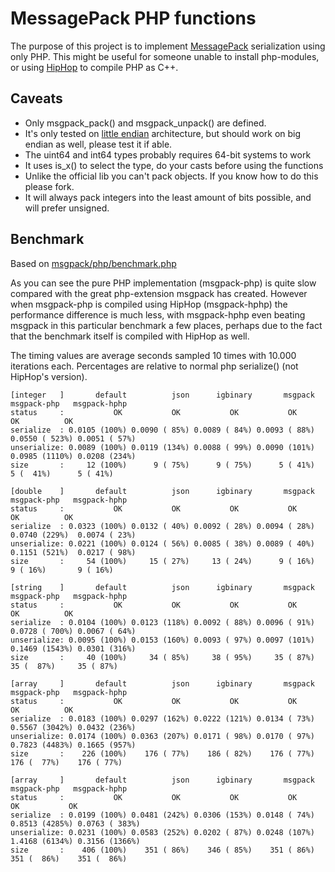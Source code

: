 MessagePack PHP functions
=============

The purpose of this project is to implement [MessagePack](http://msgpack.org/) serialization using only PHP. This might be useful for someone unable to install php-modules, or using [HipHop](https://github.com/facebook/hiphop-php) to compile PHP as C++.  

Caveats
-----

 - Only msgpack_pack() and msgpack_unpack() are defined.
 - It's only tested on [little endian](http://en.wikipedia.org/wiki/Endianness) architecture, but should work on big endian as well, please test it if able. 
 - The uint64 and int64 types probably requires 64-bit systems to work
 - It uses is_x() to select the type, do your casts before using the functions
 - Unlike the official lib you can't pack objects. If you know how to do this please fork.
 - It will always pack integers into the least amount of bits possible, and will prefer unsigned.
 
 
Benchmark
-----

Based on [msgpack/php/benchmark.php](https://github.com/msgpack/msgpack/blob/master/php/benchmark.php)

As you can see the pure PHP implementation (msgpack-php) is quite slow compared with the great php-extension msgpack has created. 
However when msgpack-php is compiled using HipHop (msgpack-hphp) the performance difference is much less, with msgpack-hphp even beating msgpack in this particular benchmark a few places, perhaps due to the fact that the benchmark itself is compiled with HipHop as well.

The timing values are average seconds sampled 10 times with 10.000 iterations each. Percentages are relative to normal php serialize() (not HipHop's version).


```
[integer   ]       default          json      igbinary       msgpack   msgpack-php   msgpack-hphp
status     :           OK           OK           OK           OK           OK          OK
serialize  : 0.0105 (100%) 0.0090 ( 85%) 0.0089 ( 84%) 0.0093 ( 88%) 0.0550 ( 523%) 0.0051 ( 57%)
unserialize: 0.0089 (100%) 0.0119 (134%) 0.0088 ( 99%) 0.0090 (101%) 0.0985 (1110%) 0.0208 (234%)
size       :     12 (100%)      9 ( 75%)      9 ( 75%)      5 ( 41%)      5 (  41%)      5 ( 41%)

[double    ]       default          json      igbinary       msgpack   msgpack-php   msgpack-hphp
status     :           OK           OK           OK           OK           OK          OK
serialize  : 0.0323 (100%) 0.0132 ( 40%) 0.0092 ( 28%) 0.0094 ( 28%) 0.0740 (229%)  0.0074 ( 23%)
unserialize: 0.0221 (100%) 0.0124 ( 56%) 0.0085 ( 38%) 0.0089 ( 40%) 0.1151 (521%)  0.0217 ( 98%)
size       :     54 (100%)     15 ( 27%)     13 ( 24%)      9 ( 16%)      9 ( 16%)       9 ( 16%)

[string    ]       default          json      igbinary       msgpack   msgpack-php   msgpack-hphp
status     :           OK           OK           OK           OK           OK          OK
serialize  : 0.0104 (100%) 0.0123 (118%) 0.0092 ( 88%) 0.0096 ( 91%) 0.0728 ( 700%) 0.0067 ( 64%)
unserialize: 0.0095 (100%) 0.0153 (160%) 0.0093 ( 97%) 0.0097 (101%) 0.1469 (1543%) 0.0301 (316%)
size       :     40 (100%)     34 ( 85%)     38 ( 95%)     35 ( 87%)     35 (  87%)     35 ( 87%)

[array     ]       default          json      igbinary       msgpack   msgpack-php   msgpack-hphp
status     :           OK           OK           OK           OK           OK          OK
serialize  : 0.0183 (100%) 0.0297 (162%) 0.0222 (121%) 0.0134 ( 73%) 0.5567 (3042%) 0.0432 (236%)
unserialize: 0.0174 (100%) 0.0363 (207%) 0.0171 ( 98%) 0.0170 ( 97%) 0.7823 (4483%) 0.1665 (957%)
size       :    226 (100%)    176 ( 77%)    186 ( 82%)    176 ( 77%)    176 (  77%)    176 ( 77%)

[array     ]       default          json      igbinary       msgpack    msgpack-php   msgpack-hphp
status     :           OK           OK           OK           OK           OK           OK
serialize  : 0.0199 (100%) 0.0481 (242%) 0.0306 (153%) 0.0148 ( 74%) 0.8513 (4285%) 0.0763 ( 383%)
unserialize: 0.0231 (100%) 0.0583 (252%) 0.0202 ( 87%) 0.0248 (107%) 1.4168 (6134%) 0.3156 (1366%)
size       :    406 (100%)    351 ( 86%)    346 ( 85%)    351 ( 86%)    351 (  86%)    351 (  86%)
```